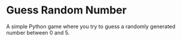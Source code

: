 # Guess Random Number

A simple Python game where you try to guess a randomly generated number between 0 and 5.
